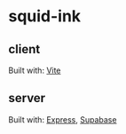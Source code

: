 # squid-ink

## client
Built with: [Vite](https://vite.dev/)

## server
Built with: [Express](https://expressjs.com/), [Supabase](https://supabase.com/)